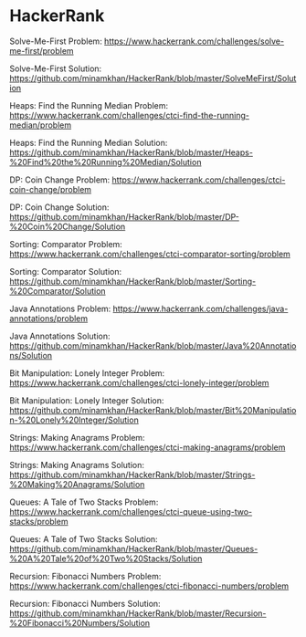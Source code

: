 # HackerRank
Solve-Me-First Problem: https://www.hackerrank.com/challenges/solve-me-first/problem

Solve-Me-First Solution: https://github.com/minamkhan/HackerRank/blob/master/SolveMeFirst/Solution

Heaps: Find the Running Median Problem: https://www.hackerrank.com/challenges/ctci-find-the-running-median/problem

Heaps: Find the Running Median Solution: https://github.com/minamkhan/HackerRank/blob/master/Heaps-%20Find%20the%20Running%20Median/Solution

DP: Coin Change Problem: https://www.hackerrank.com/challenges/ctci-coin-change/problem

DP: Coin Change Solution: https://github.com/minamkhan/HackerRank/blob/master/DP-%20Coin%20Change/Solution

Sorting: Comparator Problem: https://www.hackerrank.com/challenges/ctci-comparator-sorting/problem

Sorting: Comparator Solution: https://github.com/minamkhan/HackerRank/blob/master/Sorting-%20Comparator/Solution

Java Annotations Problem: https://www.hackerrank.com/challenges/java-annotations/problem

Java Annotations Solution: https://github.com/minamkhan/HackerRank/blob/master/Java%20Annotations/Solution

Bit Manipulation: Lonely Integer Problem: https://www.hackerrank.com/challenges/ctci-lonely-integer/problem

Bit Manipulation: Lonely Integer Solution: https://github.com/minamkhan/HackerRank/blob/master/Bit%20Manipulation-%20Lonely%20Integer/Solution

Strings: Making Anagrams Problem: https://www.hackerrank.com/challenges/ctci-making-anagrams/problem

Strings: Making Anagrams Solution: https://github.com/minamkhan/HackerRank/blob/master/Strings-%20Making%20Anagrams/Solution

Queues: A Tale of Two Stacks Problem: https://www.hackerrank.com/challenges/ctci-queue-using-two-stacks/problem

Queues: A Tale of Two Stacks Solution: https://github.com/minamkhan/HackerRank/blob/master/Queues-%20A%20Tale%20of%20Two%20Stacks/Solution

Recursion: Fibonacci Numbers Problem: https://www.hackerrank.com/challenges/ctci-fibonacci-numbers/problem

Recursion: Fibonacci Numbers Solution: https://github.com/minamkhan/HackerRank/blob/master/Recursion-%20Fibonacci%20Numbers/Solution



